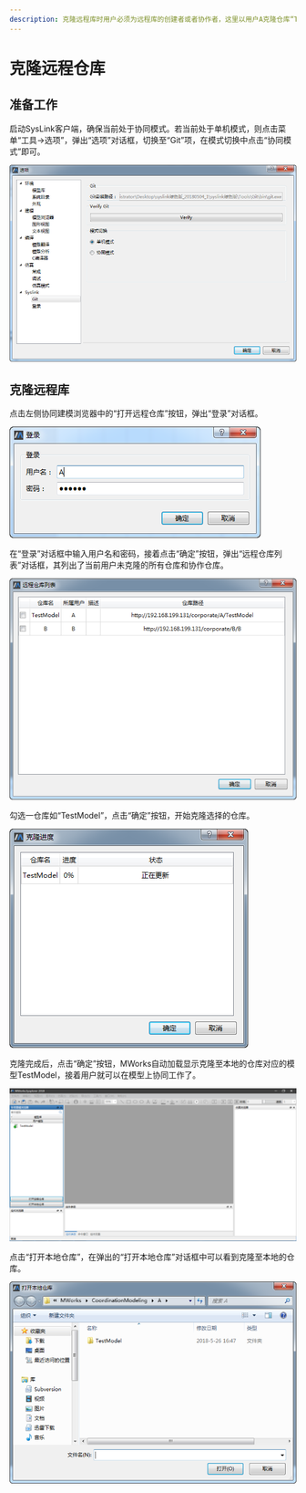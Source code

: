 ```yaml
---
description: 克隆远程库时用户必须为远程库的创建者或者协作者，这里以用户A克隆仓库“TestModel”为例。
---
```


# 克隆远程仓库

## 准备工作

启动SysLink客户端，确保当前处于协同模式。若当前处于单机模式，则点击菜单“工具→选项”，弹出“选项”对话框，切换至“Git”项，在模式切换中点击“协同模式”即可。

![&#x6A21;&#x5F0F;&#x5207;&#x6362;](../../.gitbook/assets/zhun-bei-1%20%281%29.png)

## 克隆远程库

点击左侧协同建模浏览器中的“打开远程仓库”按钮，弹出“登录”对话框。

![&#x767B;&#x5F55;](../../.gitbook/assets/ke-long-cang-ku-0%20%281%29.png)

在“登录”对话框中输入用户名和密码，接着点击“确定”按钮，弹出“远程仓库列表”对话框，其列出了当前用户未克隆的所有仓库和协作仓库。

![&#x8FDC;&#x7A0B;&#x4ED3;&#x5E93;&#x5217;&#x8868;](../../.gitbook/assets/ke-long-cang-ku-1.png)

勾选一仓库如“TestModel”，点击“确定”按钮，开始克隆选择的仓库。

![&#x5F00;&#x59CB;&#x514B;&#x9686;&#x4ED3;&#x5E93;](../../.gitbook/assets/ke-long-cang-ku-2.png)

克隆完成后，点击“确定”按钮，MWorks自动加载显示克隆至本地的仓库对应的模型TestModel，接着用户就可以在模型上协同工作了。

![&#x52A0;&#x8F7D;&#x663E;&#x793A;&#x514B;&#x9686;&#x81F3;&#x672C;&#x5730;&#x7684;&#x6A21;&#x578B;](../../.gitbook/assets/ke-long-cang-ku-3.png)

点击“打开本地仓库”，在弹出的“打开本地仓库”对话框中可以看到克隆至本地的仓库。

![&#x672C;&#x5730;&#x514B;&#x9686;&#x7684;&#x4ED3;&#x5E93;](../../.gitbook/assets/ke-long-cang-ku-4.png)

